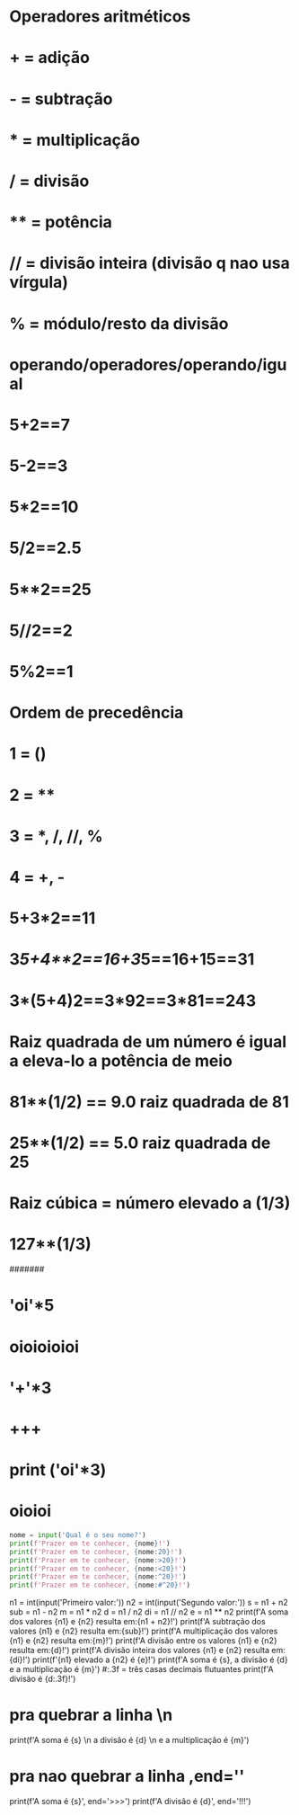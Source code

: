 # Operadores aritméticos

# + = adição
# - = subtração
# * = multiplicação
# / = divisão
# ** = potência
# // = divisão inteira (divisão q nao usa vírgula)
# % = módulo/resto da divisão 

# operando/operadores/operando/igual

# 5+2==7
# 5-2==3
# 5*2==10
# 5/2==2.5
# 5**2==25
# 5//2==2
# 5%2==1

# Ordem de precedência
# 1 = ()
# 2 = **
# 3 = *, /, //, %
# 4 = +, -

# 5+3*2==11
# 3*5+4**2==16+3*5==16+15==31
# 3*(5+4)**2==3*9**2==3*81==243

# Raiz quadrada de um número é igual a eleva-lo a potência de meio
# 81**(1/2) == 9.0 raiz quadrada de 81
# 25**(1/2) == 5.0 raiz quadrada de 25
# Raiz cúbica = número elevado a (1/3)
# 127**(1/3)

#######
# 'oi'*5
# oioioioioi
# '+'*3
# +++
# print ('oi'*3)
# oioioi


```python
nome = input('Qual é o seu nome?')
print(f'Prazer em te conhecer, {nome}!')
print(f'Prazer em te conhecer, {nome:20}!')
print(f'Prazer em te conhecer, {nome:>20}!')
print(f'Prazer em te conhecer, {nome:<20}!')
print(f'Prazer em te conhecer, {nome:^20}!')
print(f'Prazer em te conhecer, {nome:#^20}!')
```


n1 = int(input('Primeiro valor:'))
n2 = int(input('Segundo valor:'))
s = n1 + n2
sub = n1 - n2
m = n1 * n2
d = n1 / n2
di = n1 // n2
e = n1 ** n2
print(f'A soma dos valores {n1} e {n2} resulta em:{n1 + n2}!')
print(f'A subtração dos valores {n1} e {n2} resulta em:{sub}!')
print(f'A multiplicação dos valores {n1} e {n2} resulta em:{m}!')
print(f'A divisão entre os valores {n1} e {n2} resulta em:{d}!')
print(f'A divisão inteira dos valores {n1} e {n2} resulta em:{di}!')
print(f'{n1} elevado a {n2} é {e}!')
print(f'A soma é {s}, a divisão é {d} e a multiplicação é {m}')
#:.3f = três casas decimais flutuantes
print(f'A divisão é {d:.3f}!')
# pra quebrar a linha \n
print(f'A soma é {s} \n a divisão é {d} \n e a multiplicação é {m}')
# pra nao quebrar a linha ,end=''
print(f'A soma é {s}', end='>>>')
print(f'A divisão é {d}', end='!!!')
